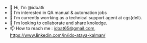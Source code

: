 - 👋 Hi, I’m @idoatk
- 👀 I’m interested in QA manual & automation jobs
- 🌱 I’m currently worrking as a technical support agent at cgs(dell).
- 💞️ I’m looking to collaborate and share knoledge.
- 📫 How to reach me : idoat65@gmail.com,  https://www.linkedin.com/in/ido-ataya-kalman/
<!---
idoatk/idoatk is a ✨ special ✨ repository because its `README.md` (this file) appears on your GitHub profile.
You can click the Preview link to take a look at your changes.
--->
